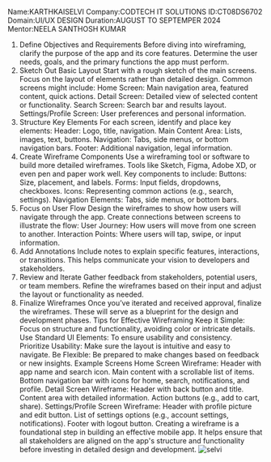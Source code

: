 Name:KARTHKAISELVI 
Company:CODTECH IT SOLUTIONS 
ID:CT08DS6702 
Domain:UI/UX DESIGN 
Duration:AUGUST TO SEPTEMPER 2024 
Mentor:NEELA SANTHOSH KUMAR

1. Define Objectives and Requirements
Before diving into wireframing, clarify the purpose of the app and its core features. Determine the user needs, goals, and the primary functions the app must perform.
2. Sketch Out Basic Layout
Start with a rough sketch of the main screens. Focus on the layout of elements rather than detailed design. Common screens might include:
Home Screen: Main navigation area, featured content, quick actions.
Detail Screen: Detailed view of selected content or functionality.
Search Screen: Search bar and results layout.
Settings/Profile Screen: User preferences and personal information.
3. Structure Key Elements
For each screen, identify and place key elements:
Header: Logo, title, navigation.
Main Content Area: Lists, images, text, buttons.
Navigation: Tabs, side menus, or bottom navigation bars.
Footer: Additional navigation, legal information.
4. Create Wireframe Components
Use a wireframing tool or software to build more detailed wireframes. Tools like Sketch, Figma, Adobe XD, or even pen and paper work well. Key components to include:
Buttons: Size, placement, and labels.
Forms: Input fields, dropdowns, checkboxes.
Icons: Representing common actions (e.g., search, settings).
Navigation Elements: Tabs, side menus, or bottom bars.
5. Focus on User Flow
Design the wireframes to show how users will navigate through the app. Create connections between screens to illustrate the flow:
User Journey: How users will move from one screen to another.
Interaction Points: Where users will tap, swipe, or input information.
6. Add Annotations
Include notes to explain specific features, interactions, or transitions. This helps communicate your vision to developers and stakeholders.
7. Review and Iterate
Gather feedback from stakeholders, potential users, or team members. Refine the wireframes based on their input and adjust the layout or functionality as needed.
8. Finalize Wireframes
Once you’ve iterated and received approval, finalize the wireframes. These will serve as a blueprint for the design and development phases.
Tips for Effective Wireframing
Keep it Simple: Focus on structure and functionality, avoiding color or intricate details.
Use Standard UI Elements: To ensure usability and consistency.
Prioritize Usability: Make sure the layout is intuitive and easy to navigate.
Be Flexible: Be prepared to make changes based on feedback or new insights.
Example Screens
Home Screen Wireframe:
Header with app name and search icon.
Main content with a scrollable list of items.
Bottom navigation bar with icons for home, search, notifications, and profile.
Detail Screen Wireframe:
Header with back button and title.
Content area with detailed information.
Action buttons (e.g., add to cart, share).
Settings/Profile Screen Wireframe:
Header with profile picture and edit button.
List of settings options (e.g., account settings, notifications).
Footer with logout button.
Creating a wireframe is a foundational step in building an effective mobile app. It helps ensure that all stakeholders are aligned on the app's structure and functionality before investing in detailed design and development.
![selvi](https://github.com/user-attachments/assets/4182b657-e840-47c8-8a18-4f29b9b84777)
